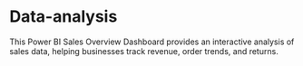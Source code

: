 # Data-analysis
This Power BI Sales Overview Dashboard provides an interactive analysis of sales data, helping businesses track revenue, order trends, and returns.
